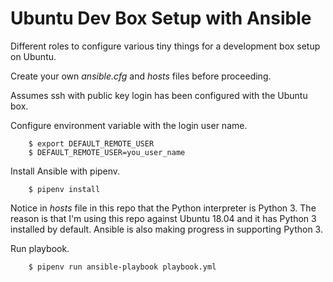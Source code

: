 # Ubuntu Dev Box Setup with Ansible

Different roles to configure various tiny things for a development box setup
on Ubuntu.

Create your own *ansible.cfg* and *hosts* files before proceeding.

Assumes ssh with public key login has been configured with the Ubuntu box.

Configure environment variable with the login user name.

        $ export DEFAULT_REMOTE_USER
        $ DEFAULT_REMOTE_USER=you_user_name

Install Ansible with pipenv.

        $ pipenv install

Notice in *hosts* file in this repo that the Python interpreter is Python 3.
The reason is that I'm using this repo against Ubuntu 18.04 and it has Python 3
installed by default. Ansible is also making progress in supporting Python 3.

Run playbook.

        $ pipenv run ansible-playbook playbook.yml
